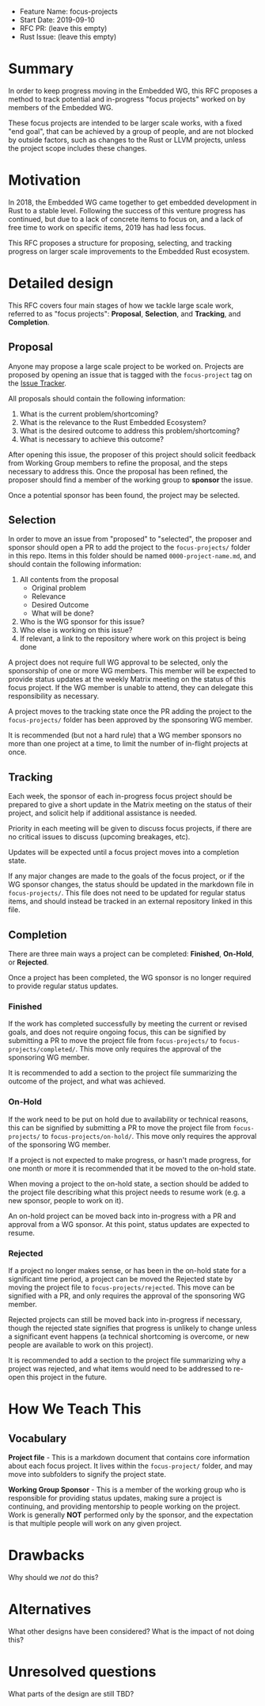 - Feature Name: focus-projects
- Start Date: 2019-09-10
- RFC PR: (leave this empty)
- Rust Issue: (leave this empty)

# Summary
[summary]: #summary

In order to keep progress moving in the Embedded WG, this RFC proposes a method to track potential and in-progress "focus projects" worked on by members of the Embedded WG.

These focus projects are intended to be larger scale works, with a fixed "end goal", that can be achieved by a group of people, and are not blocked by outside factors, such as changes to the Rust or LLVM projects, unless the project scope includes these changes.

# Motivation
[motivation]: #motivation

In 2018, the Embedded WG came together to get embedded development in Rust to a stable level. Following the success of this venture progress has continued, but due to a lack of concrete items to focus on, and a lack of free time to work on specific items, 2019 has had less focus.

This RFC proposes a structure for proposing, selecting, and tracking progress on larger scale improvements to the Embedded Rust ecosystem.

# Detailed design
[design]: #detailed-design

This RFC covers four main stages of how we tackle large scale work, referred to as "focus projects": **Proposal**, **Selection**, and **Tracking**, and **Completion**.

## Proposal

Anyone may propose a large scale project to be worked on. Projects are proposed by opening an issue that is tagged with the `focus-project` tag on the [Issue Tracker].

[Issue Tracker]: https://github.com/rust-embedded/wg/issues

All proposals should contain the following information:

1. What is the current problem/shortcoming?
2. What is the relevance to the Rust Embedded Ecosystem?
3. What is the desired outcome to address this problem/shortcoming?
4. What is necessary to achieve this outcome?

After opening this issue, the proposer of this project should solicit feedback from Working Group members to refine the proposal, and the steps necessary to address this. Once the proposal has been refined, the proposer should find a member of the working group to **sponsor** the issue.

Once a potential sponsor has been found, the project may be selected.

## Selection

In order to move an issue from "proposed" to "selected", the proposer and sponsor should open a PR to add the project to the `focus-projects/` folder in this repo. Items in this folder should be named `0000-project-name.md`, and should contain the following information:

1. All contents from the proposal
    * Original problem
    * Relevance
    * Desired Outcome
    * What will be done?
2. Who is the WG sponsor for this issue?
3. Who else is working on this issue?
4. If relevant, a link to the repository where work on this project is being done

A project does not require full WG approval to be selected, only the sponsorship of one or more WG members. This member will be expected to provide status updates at the weekly Matrix meeting on the status of this focus project. If the WG member is unable to attend, they can delegate this responsibility as necessary.

A project moves to the tracking state once the PR adding the project to the `focus-projects/` folder has been approved by the sponsoring WG member.

It is recommended (but not a hard rule) that a WG member sponsors no more than one project at a time, to limit the number of in-flight projects at once.

## Tracking

Each week, the sponsor of each in-progress focus project should be prepared to give a short update in the Matrix meeting on the status of their project, and solicit help if additional assistance is needed.

Priority in each meeting will be given to discuss focus projects, if there are no critical issues to discuss (upcoming breakages, etc).

Updates will be expected until a focus project moves into a completion state.

If any major changes are made to the goals of the focus project, or if the WG sponsor changes, the status should be updated in the markdown file in `focus-projects/`. This file does not need to be updated for regular status items, and should instead be tracked in an external repository linked in this file.

## Completion

There are three main ways a project can be completed: **Finished**, **On-Hold**, or **Rejected**.

Once a project has been completed, the WG sponsor is no longer required to provide regular status updates.

### Finished

If the work has completed successfully by meeting the current or revised goals, and does not require ongoing focus, this can be signified by submitting a PR to move the project file from `focus-projects/` to `focus-projects/completed/`. This move only requires the approval of the sponsoring WG member.

It is recommended to add a section to the project file summarizing the outcome of the project, and what was achieved.

### On-Hold

If the work need to be put on hold due to availability or technical reasons, this can be signified by submitting a PR to move the project file from `focus-projects/` to `focus-projects/on-hold/`. This move only requires the approval of the sponsoring WG member.

If a project is not expected to make progress, or hasn't made progress, for one month or more it is recommended that it be moved to the on-hold state.

When moving a project to the on-hold state, a section should be added to the project file describing what this project needs to resume work (e.g. a new sponsor, people to work on it).

An on-hold project can be moved back into in-progress with a PR and approval from a WG sponsor. At this point, status updates are expected to resume.

### Rejected

If a project no longer makes sense, or has been in the on-hold state for a significant time period, a project can be moved the Rejected state by moving the project file to `focus-projects/rejected`. This move can be signified with a PR, and only requires the approval of the sponsoring WG member.

Rejected projects can still be moved back into in-progress if necessary, though the rejected state signifies that progress is unlikely to change unless a significant event happens (a technical shortcoming is overcome, or new people are available to work on this project).

It is recommended to add a section to the project file summarizing why a project was rejected, and what items would need to be addressed to re-open this project in the future.


# How We Teach This
[how-we-teach-this]: #how-we-teach-this

## Vocabulary

**Project file** - This is a markdown document that contains core information about each focus project. It lives within the `focus-project/` folder, and may move into subfolders to signify the project state.

**Working Group Sponsor** - This is a member of the working group who is responsible for providing status updates, making sure a project is continuing, and providing mentorship to people working on the project. Work is generally **NOT** performed only by the sponsor, and the expectation is that multiple people will work on any given project.

# Drawbacks
[drawbacks]: #drawbacks

Why should we *not* do this?

# Alternatives
[alternatives]: #alternatives

What other designs have been considered? What is the impact of not doing this?

# Unresolved questions
[unresolved]: #unresolved-questions

What parts of the design are still TBD?
